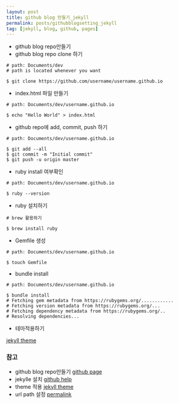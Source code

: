 ```yaml
---
layout: post
title: github blog 만들기_jekyll
permalink: posts/githubblogsetting_jekyll
tag: [jekyll, blog, github, pages]
---
```

- github blog repo만들기
- github blog repo clone 하기

```
# path: Documents/dev
# path is located whenever you want

$ git clone https://github.com/username/username.github.io
```

- index.html 파일 만들기

```
# path: Documents/dev/username.github.io

$ echo "Hello World" > index.html
```

- github repo에 add, commit, push 하기

```
# path: Documents/dev/username.github.io

$ git add --all
$ git commit -m "Initial commit"
$ git push -u origin master
```

- ruby install 여부확인

```
# path: Documents/dev/username.github.io

$ ruby --version
```

- ruby 설치하기

```
# brew 활용하기

$ brew install ruby
```

- Gemfile 생성

```
# path: Documents/dev/username.github.io

$ touch Gemfile
```

- bundle install

```
# path: Documents/dev/username.github.io

$ bundle install
# Fetching gem metadata from https://rubygems.org/............
# Fetching version metadata from https://rubygems.org/...
# Fetching dependency metadata from https://rubygems.org/..
# Resolving dependencies...
```

- 테마적용하기

[jekyll theme](http://jekyllthemes.org/)

### 참고

  * github blog repo만들기 [github page](https://pages.github.com/)
  * jekylle 설치 [github help](https://help.github.com/articles/setting-up-your-github-pages-site-locally-with-jekyll/)
  * theme 적용 [jekyll theme](http://jekyllthemes.org/)
  * url path 설정 [permalink](https://jekyllrb.com/docs/permalinks/#permalink-style-examples)